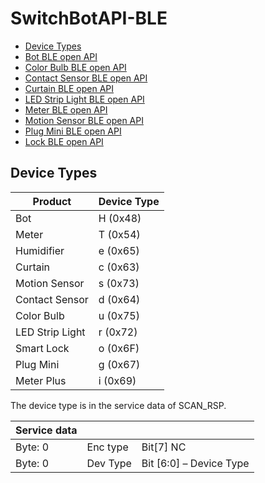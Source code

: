 # SwitchBotAPI-BLE

- [Device Types](#device-type)
- [Bot BLE open API](/devicetypes/bot.md)
- [Color Bulb BLE open API](/devicetypes/colorbulb.md)
- [Contact Sensor BLE open API](/devicetypes/contactsensor.md)
- [Curtain BLE open API](/devicetypes/curtain.md)
- [LED Strip Light BLE open API](/devicetypes/ledstriplight.md)
- [Meter BLE open API](/devicetypes/meter.md)
- [Motion Sensor BLE open API](/devicetypes/motionsensor.md)
- [Plug Mini BLE open API](/devicetypes/plugmini.md)
- [Lock BLE open API](/devicetypes/lock.md)

## Device Types

| Product         | Device Type |
|-----------------|-------------|
| Bot             | H (0x48)    |
| Meter           | T (0x54)    |
| Humidifier      | e (0x65)    |
| Curtain         | c (0x63)    |
| Motion Sensor   | s (0x73)    |
| Contact Sensor  | d (0x64)    |
| Color Bulb      | u (0x75)    |
| LED Strip Light | r (0x72)    |
| Smart Lock      | o (0x6F)    |
| Plug Mini       | g (0x67)    |
| Meter Plus      | i (0x69)    |

The device type is in the service data of SCAN_RSP.

| Service data |          |                         |
|--------------|----------|-------------------------|
| Byte: 0      | Enc type | Bit[7] NC               |
| Byte: 0      | Dev Type | Bit [6:0] – Device Type |

